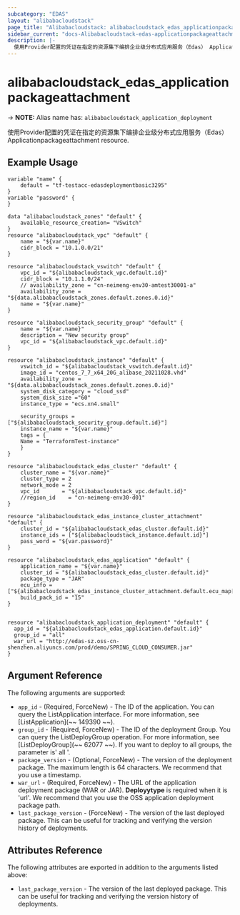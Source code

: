 ```yaml
---
subcategory: "EDAS"
layout: "alibabacloudstack"
page_title: "Alibabacloudstack: alibabacloudstack_edas_applicationpackageattachment"
sidebar_current: "docs-Alibabacloudstack-edas-applicationpackageattachment"
description: |-
  使用Provider配置的凭证在指定的资源集下编排企业级分布式应用服务（Edas） Applicationpackageattachment resource.
---
```


# alibabacloudstack_edas_applicationpackageattachment
-> **NOTE:** Alias name has: `alibabacloudstack_application_deployment`

使用Provider配置的凭证在指定的资源集下编排企业级分布式应用服务（Edas） Applicationpackageattachment resource.

## Example Usage
```
variable "name" {
	default = "tf-testacc-edasdeploymentbasic3295"
}
variable "password" {
}

data "alibabacloudstack_zones" "default" {
	available_resource_creation= "VSwitch"
}	
resource "alibabacloudstack_vpc" "default" {
	name = "${var.name}"
	cidr_block = "10.1.0.0/21"
}

resource "alibabacloudstack_vswitch" "default" {
	vpc_id = "${alibabacloudstack_vpc.default.id}"
	cidr_block = "10.1.1.0/24"
	// availability_zone = "cn-neimeng-env30-amtest30001-a"
	availability_zone = "${data.alibabacloudstack_zones.default.zones.0.id}"
	name = "${var.name}"
}

resource "alibabacloudstack_security_group" "default" {
	name = "${var.name}"
	description = "New security group"
	vpc_id = "${alibabacloudstack_vpc.default.id}"
}

resource "alibabacloudstack_instance" "default" {
	vswitch_id = "${alibabacloudstack_vswitch.default.id}"
	image_id = "centos_7_7_x64_20G_alibase_20211028.vhd"
	availability_zone = "${data.alibabacloudstack_zones.default.zones.0.id}"
	system_disk_category = "cloud_ssd"
	system_disk_size ="60"
	instance_type = "ecs.xn4.small"

	security_groups = ["${alibabacloudstack_security_group.default.id}"]
	instance_name = "${var.name}"
	tags = {
	Name = "TerraformTest-instance"
	}
}

resource "alibabacloudstack_edas_cluster" "default" {
	cluster_name = "${var.name}"
	cluster_type = 2
	network_mode = 2
	vpc_id       = "${alibabacloudstack_vpc.default.id}"
	//region_id    = "cn-neimeng-env30-d01"
}

resource "alibabacloudstack_edas_instance_cluster_attachment" "default" {
	cluster_id = "${alibabacloudstack_edas_cluster.default.id}"
	instance_ids = ["${alibabacloudstack_instance.default.id}"]
	pass_word = "${var.password}"
}

resource "alibabacloudstack_edas_application" "default" {
	application_name = "${var.name}"
	cluster_id = "${alibabacloudstack_edas_cluster.default.id}"
	package_type = "JAR"
	ecu_info = ["${alibabacloudstack_edas_instance_cluster_attachment.default.ecu_map[alibabacloudstack_instance.default.id]}"]
	build_pack_id = "15"
}
		

resource "alibabacloudstack_application_deployment" "default" {
  app_id = "${alibabacloudstack_edas_application.default.id}"
  group_id = "all"
  war_url = "http://edas-sz.oss-cn-shenzhen.aliyuncs.com/prod/demo/SPRING_CLOUD_CONSUMER.jar"
}
```

## Argument Reference

The following arguments are supported:
  * `app_id` - (Required, ForceNew) - The ID of the application. You can query the ListApplication interface. For more information, see [ListApplication](~~ 149390 ~~).
  * `group_id` - (Required, ForceNew) - The ID of the deployment Group. You can query the ListDeployGroup operation. For more information, see [ListDeployGroup](~~ 62077 ~~).<note> If you want to deploy to all groups, the parameter is' all '. </note>
  * `package_version` - (Optional, ForceNew) - The version of the deployment package. The maximum length is 64 characters. We recommend that you use a timestamp.
  * `war_url` - (Required, ForceNew) - The URL of the application deployment package (WAR or JAR). **Deployytype** is required when it is 'url'. We recommend that you use the OSS application deployment package path.
  * `last_package_version` - (ForceNew) - The version of the last deployed package. This can be useful for tracking and verifying the version history of deployments.

## Attributes Reference

The following attributes are exported in addition to the arguments listed above:
  * `last_package_version` - The version of the last deployed package. This can be useful for tracking and verifying the version history of deployments.
